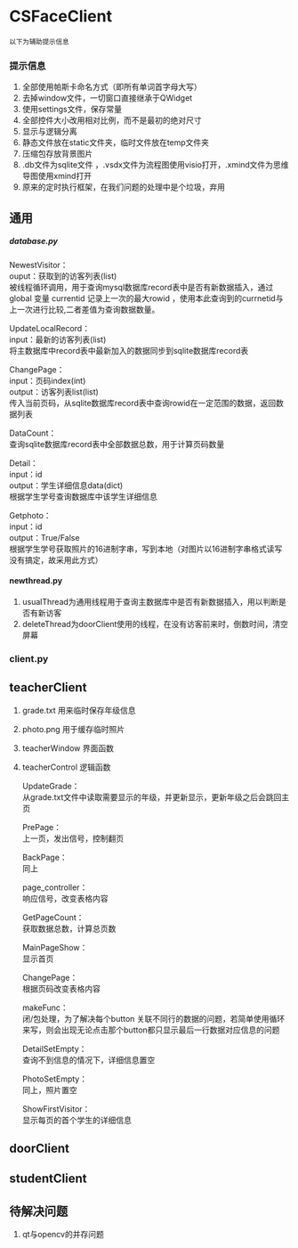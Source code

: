 # CSFaceClient
`以下为辅助提示信息`
### 提示信息
1. 全部使用帕斯卡命名方式（即所有单词首字母大写）
2. 去掉window文件，一切窗口直接继承于QWidget
3. 使用settings文件，保存常量
4. 全部控件大小改用相对比例，而不是最初的绝对尺寸
5. 显示与逻辑分离
6. 静态文件放在static文件夹，临时文件放在temp文件夹
7. 压缩包存放背景图片
8. .db文件为sqlite文件 ，.vsdx文件为流程图使用visio打开，.xmind文件为思维导图使用xmind打开
9. 原来的定时执行框架，在我们问题的处理中是个垃圾，弃用
## 通用
##### database.py
NewestVisitor：  
ouput：获取到的访客列表(list)  
被线程循环调用，用于查询mysql数据库record表中是否有新数据插入，通过global 变量  currentid 记录上一次的最大rowid
，使用本此查询到的currnetid与上一次进行比较,二者差值为查询数据数量。  
  
UpdateLocalRecord：  
input：最新的访客列表(list)  
将主数据库中record表中最新加入的数据同步到sqlite数据库record表  
  
 ChangePage：  
 input：页码index(int)   
 output：访客列表list(list)  
 传入当前页码，从sqlite数据库record表中查询rowid在一定范围的数据，返回数据列表  
   
 DataCount：    
 查询sqlite数据库record表中全部数据总数，用于计算页码数量  
   
 Detail：  
 input：id  
 output：学生详细信息data(dict)  
 根据学生学号查询数据库中该学生详细信息  
   
 Getphoto：  
 input：id  
 output：True/False  
 根据学生学号获取照片的16进制字串，写到本地（对图片以16进制字串格式读写没有搞定，故采用此方式）
   
 
 #### newthread.py  
 1. usualThread为通用线程用于查询主数据库中是否有新数据插入，用以判断是否有新访客
 2. deleteThread为doorClient使用的线程，在没有访客前来时，倒数时间，清空屏幕  
   
 ### client.py  
    
    
 
## teacherClient
1. grade.txt 用来临时保存年级信息
2. photo.png 用于缓存临时照片
3. teacherWindow 界面函数
4. teacherControl 逻辑函数  
  
    UpdateGrade：  
    从grade.txt文件中读取需要显示的年级，并更新显示，更新年级之后会跳回主页  
        
    PrePage：    
    上一页，发出信号，控制翻页   
       
    BackPage：    
    同上  
        
    page_controller：  
    响应信号，改变表格内容 
         
    GetPageCount：  
    获取数据总数，计算总页数   
         
    MainPageShow：  
    显示首页
           
    ChangePage：   
    根据页码改变表格内容
        
    makeFunc：  
    闭/包处理，为了解决每个button 关联不同行的数据的问题，若简单使用循环来写，则会出现无论点击那个button都只显示最后一行数据对应信息的问题
        
    DetailSetEmpty：  
    查询不到信息的情况下，详细信息置空  
        
    PhotoSetEmpty：  
    同上，照片置空
        
    ShowFirstVisitor：  
    显示每页的首个学生的详细信息
      
    
    
    
     
      
## doorClient

## studentClient


## 待解决问题
1.  qt与opencv的并存问题
